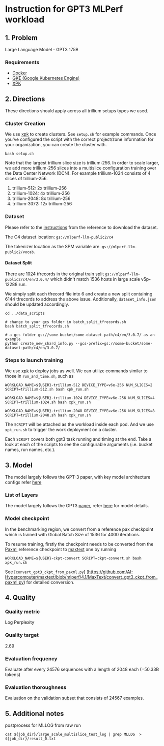 # Instruction for GPT3 MLPerf workload

## 1. Problem

Large Language Model - GPT3 175B

### Requirements

*   [Docker](https://cloud.google.com/artifact-registry/docs/docker/authentication)
*   [GKE (Google Kubernetes Engine)](https://cloud.google.com/kubernetes-engine)
*   [XPK](https://github.com/AI-Hypercomputer/xpk/blob/main/README.md)

## 2. Directions

These directions should apply across all trillium setups types we used.

### Cluster Creation
We use [xpk](https://github.com/google/xpk) to create clusters. See `setup.sh`
for example commands. Once you've configured the script with the correct
project/zone information for your organization, you can create the cluster with.

```
bash setup.sh
```

Note that the largest trillium slice size is trillium-256. In order to scale
larger, we add more trillium-256 slices into a multislice configuration training
over the Data Center Network (DCN). For example trillium-1024 consists of 4
slices of trillium-256.

1. trillium-512: 2x trillium-256
2. trillium-1024: 4x trillium-256
3. trillium-2048: 8x trillium-256
4. trillium-3072: 12x trillium-256

### Dataset
Please refer to the
[instructions](https://github.com/mlcommons/training/blob/master/large_language_model/paxml/README.md)
from the reference to download the dataset.

The C4 dataset location: `gs://mlperf-llm-public2/c4`

The tokenizer location as the SPM variable are: `gs://mlperf-llm-public2/vocab`.

#### Dataset Split

There are 1024 tfrecords in the original train split `gs://mlperf-llm-public2/c4/en/3.0.4/` which didn't match 1536 hosts in large scale v5p-12288 run.

We simply split each tfrecord file into 6 and create a new split containing 6144 tfrecords to address the above issue.
Additionally, `dataset_info.json` should be updated accordingly.

```
cd ../data_scripts

# change to your gcs folder in batch_split_tfrecords.sh
bash batch_split_tfrecords.sh

# a gcs folder gs://some-bucket/some-dataset-path/c4/en/3.0.7/ as an example
python create_new_shard_info.py --gcs-prefix=gs://some-bucket/some-dataset-path/c4/en/3.0.7/
```


### Steps to launch training
We use [xpk](https://github.com/google/xpk) to deploy jobs as well.
We can utilize commands similar to those in `run_and_time.sh`, such as

```
WORKLOAD_NAME=${USER}-trillium-512 DEVICE_TYPE=v6e-256 NUM_SLICES=2 SCRIPT=trillium-512.sh bash xpk_run.sh

WORKLOAD_NAME=${USER}-trillium-1024 DEVICE_TYPE=v6e-256 NUM_SLICES=4 SCRIPT=trillium-1024.sh bash xpk_run.sh

WORKLOAD_NAME=${USER}-trillium-2048 DEVICE_TYPE=v6e-256 NUM_SLICES=8 SCRIPT=trillium-2048.sh bash xpk_run.sh
```

The `SCRIPT` will be attached as the workload inside each pod.
And we use `xpk_run.sh` to trigger the work deployment on a cluster.

Each `SCRIPT` covers both gpt3 task running and timing at the end.
Take a look at each of the scripts to see the configurable arguments
(i.e. bucket names, run names, etc.).


## 3. Model

The model largely follows the GPT-3 paper, with key model architecture configs
refer
[here](https://github.com/mlcommons/training/blob/master/large_language_model/paxml/README.md#3-model)

### List of Layers

The model largely follows the GPT3 [paper](https://arxiv.org/abs/2005.14165),
refer
[here](https://github.com/mlcommons/training/blob/master/large_language_model/paxml/README.md#3-model)
for model details.

### Model checkpoint

In the benchmarking region, we convert from a reference pax checkpoint which
is trained with Global Batch Size of 1536 for 4000 iterations.

To resume training, firstly the checkpoint needs to be converted from the [Paxml](https://github.com/google/paxml)
reference checkpoint to [maxtext](https://github.com/google/maxtext/tree/main) one by running

```
WORKLOAD_NAME=${USER}-ckpt-convert SCRIPT=ckpt-convert.sh bash xpk_run.sh
```

See
[`convert_gpt3_ckpt_from_paxml.py`]
(https://github.com/AI-Hypercomputer/maxtext/blob/mlperf/4.1/MaxText/convert_gpt3_ckpt_from_paxml.py)
for detailed conversion.

## 4. Quality

### Quality metric

Log Perplexity

### Quality target

2.69

### Evaluation frequency

Evaluate after every 24576 sequences with a length of 2048 each (=50.33B tokens)

### Evaluation thoroughness

Evaluation on the validation subset that consists of 24567 examples.

## 5. Additional notes

postprocess for MLLOG from raw run

```
cat ${job_dir}/large_scale_multislice_test_log | grep MLLOG  > ${job_dir}/result_0.txt
```